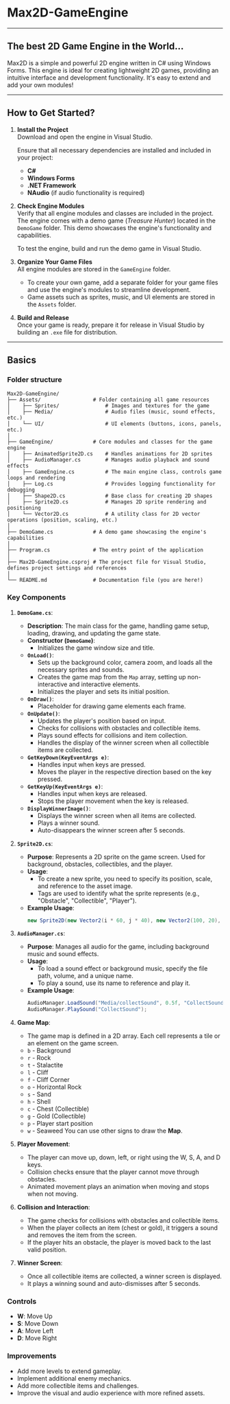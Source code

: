 # Max2D-GameEngine

---

## The best 2D Game Engine in the World...
Max2D is a simple and powerful 2D engine written in C# using Windows Forms. This engine is ideal for creating lightweight 2D games, providing an intuitive interface and development functionality. It's easy to extend and add your own modules!

---

## How to Get Started?
1. **Install the Project**  
   Download and open the engine in Visual Studio.

   Ensure that all necessary dependencies are installed and included in your project:
   - **C#**
   - **Windows Forms**
   - **.NET Framework**
   - **NAudio** (if audio functionality is required)

2. **Check Engine Modules**  
   Verify that all engine modules and classes are included in the project. The engine comes with a demo game (*Treasure Hunter*) located in the `DemoGame` folder. This demo showcases the engine's functionality and capabilities.  

   To test the engine, build and run the demo game in Visual Studio.  

3. **Organize Your Game Files**  
   All engine modules are stored in the `GameEngine` folder.  
   - To create your own game, add a separate folder for your game files and use the engine's modules to streamline development.  
   - Game assets such as sprites, music, and UI elements are stored in the `Assets` folder.

4. **Build and Release**  
   Once your game is ready, prepare it for release in Visual Studio by building an `.exe` file for distribution.

---

## Basics

### Folder structure
```
Max2D-GameEngine/
├── Assets/                 # Folder containing all game resources
│    ├── Sprites/               # Images and textures for the game
│    ├── Media/                 # Audio files (music, sound effects, etc.)
│    └── UI/                    # UI elements (buttons, icons, panels, etc.)
│
├── GameEngine/             # Core modules and classes for the game engine
│    ├── AnimatedSprite2D.cs    # Handles animations for 2D sprites
│    ├── AudioManager.cs        # Manages audio playback and sound effects
│    ├── GameEngine.cs          # The main engine class, controls game loops and rendering
│    ├── Log.cs                 # Provides logging functionality for debugging
│    ├── Shape2D.cs             # Base class for creating 2D shapes
│    ├── Sprite2D.cs            # Manages 2D sprite rendering and positioning
│    └── Vector2D.cs            # A utility class for 2D vector operations (position, scaling, etc.)
│
├── DemoGame.cs             # A demo game showcasing the engine's capabilities
│          
├── Program.cs              # The entry point of the application
│
├── Max2D-GameEngine.csproj # The project file for Visual Studio, defines project settings and references
│    
└── README.md               # Documentation file (you are here!)
```

### Key Components
1. **`DemoGame.cs`**:
   - **Description**: The main class for the game, handling game setup, loading, drawing, and updating the game state.
   - **Constructor (`DemoGame`)**:
     - Initializes the game window size and title.
   - **`OnLoad()`**:
     - Sets up the background color, camera zoom, and loads all the necessary sprites and sounds.
     - Creates the game map from the `Map` array, setting up non-interactive and interactive elements.
     - Initializes the player and sets its initial position.
   - **`OnDraw()`**:
     - Placeholder for drawing game elements each frame.
   - **`OnUpdate()`**:
     - Updates the player's position based on input.
     - Checks for collisions with obstacles and collectible items.
     - Plays sound effects for collisions and item collection.
     - Handles the display of the winner screen when all collectible items are collected.
   - **`GetKeyDown(KeyEventArgs e)`**:
     - Handles input when keys are pressed.
     - Moves the player in the respective direction based on the key pressed.
   - **`GetKeyUp(KeyEventArgs e)`**:
     - Handles input when keys are released.
     - Stops the player movement when the key is released.
   - **`DisplayWinnerImage()`**:
     - Displays the winner screen when all items are collected.
     - Plays a winner sound.
     - Auto-disappears the winner screen after 5 seconds.

2. **`Sprite2D.cs`**:
   - **Purpose**: Represents a 2D sprite on the game screen. Used for background, obstacles, collectibles, and the player.
   - **Usage**:
     - To create a new sprite, you need to specify its position, scale, and reference to the asset image.
     - Tags are used to identify what the sprite represents (e.g., "Obstacle", "Collectible", "Player").
   - **Example Usage**:
     ```csharp
     new Sprite2D(new Vector2(i * 60, j * 40), new Vector2(100, 20), new Sprite2D("Sprites/Tiles/sand"), "Obstacle");
     ```

3. **`AudioManager.cs`**:
   - **Purpose**: Manages all audio for the game, including background music and sound effects.
   - **Usage**:
     - To load a sound effect or background music, specify the file path, volume, and a unique name.
     - To play a sound, use its name to reference and play it.
   - **Example Usage**:
     ```csharp
     AudioManager.LoadSound("Media/collectSound", 0.5f, "CollectSound");
     AudioManager.PlaySound("CollectSound");
     ```

4. **Game Map**:
   - The game map is defined in a 2D array. Each cell represents a tile or an element on the game screen.
   - `b` - Background
   - `r` - Rock
   - `t` - Stalactite
   - `l` - Cliff
   - `f` - Cliff Corner
   - `o` - Horizontal Rock
   - `s` - Sand
   - `h` - Shell
   - `c` - Chest (Collectible)
   - `g` - Gold (Collectible)
   - `p` - Player start position
   - `w` - Seaweed
   You can use other signs to draw the **Map**.

5. **Player Movement**:
   - The player can move up, down, left, or right using the W, S, A, and D keys.
   - Collision checks ensure that the player cannot move through obstacles.
   - Animated movement plays an animation when moving and stops when not moving.

6. **Collision and Interaction**:
   - The game checks for collisions with obstacles and collectible items.
   - When the player collects an item (chest or gold), it triggers a sound and removes the item from the screen.
   - If the player hits an obstacle, the player is moved back to the last valid position.

7. **Winner Screen**:
   - Once all collectible items are collected, a winner screen is displayed.
   - It plays a winning sound and auto-dismisses after 5 seconds.

### Controls
- **W**: Move Up
- **S**: Move Down
- **A**: Move Left
- **D**: Move Right

### Improvements
- Add more levels to extend gameplay.
- Implement additional enemy mechanics.
- Add more collectible items and challenges.
- Improve the visual and audio experience with more refined assets.

